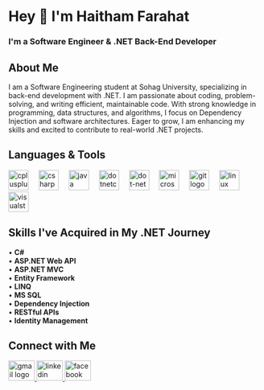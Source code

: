 <h1 align="left">Hey 👋 I'm Haitham Farahat</h1>



<h3 align="left">I'm a Software Engineer & .NET Back-End Developer</h3>



<h2 align="left">About Me</h2>

<p align="left">
I am a Software Engineering student at Sohag University, specializing in back-end development with .NET. I am passionate about coding, problem-solving, and writing efficient, maintainable code. With strong knowledge in programming, data structures, and algorithms, I focus on Dependency Injection and software architectures. Eager to grow, I am enhancing my skills and excited to contribute to real-world .NET projects.

</p>


<h2 align="left">Languages & Tools</h2>

<div align="left">
  <img src="https://cdn.jsdelivr.net/gh/devicons/devicon/icons/cplusplus/cplusplus-original.svg" height="40" alt="cplusplus logo" />
  <img width="12" />
  <img src="https://cdn.jsdelivr.net/gh/devicons/devicon/icons/csharp/csharp-original.svg" height="40" alt="csharp logo" />
  <img width="12" />
  <img src="https://cdn.jsdelivr.net/gh/devicons/devicon/icons/java/java-original.svg" height="40" alt="java logo" />
  <img width="12" />
  <img src="https://cdn.jsdelivr.net/gh/devicons/devicon/icons/dotnetcore/dotnetcore-original.svg" height="40" alt="dotnetcore logo" />
  <img width="12" />
  <img src="https://cdn.jsdelivr.net/gh/devicons/devicon/icons/dot-net/dot-net-original.svg" height="40" alt="dot-net logo" />
  <img width="12" />
  <img src="https://cdn.jsdelivr.net/gh/devicons/devicon/icons/microsoftsqlserver/microsoftsqlserver-plain.svg" height="40" alt="microsoftsqlserver logo" />
  <img width="12"
 />
  <img src="https://cdn.jsdelivr.net/gh/devicons/devicon/icons/git/git-original.svg" height="40" alt="git logo" />
  <img width="12" />
  <img src="https://cdn.jsdelivr.net/gh/devicons/devicon/icons/linux/linux-original.svg" height="40" alt="linux logo" />
  <img width="12" />
  <img src="https://cdn.jsdelivr.net/gh/devicons/devicon/icons/visualstudio/visualstudio-plain.svg" height="40" alt="visualstudio logo" />
</div>



<h2 align="left">Skills I've Acquired in My .NET Journey</h2>
<p align="left">
  • <strong>C#</strong><br>
  • <strong>ASP.NET Web API</strong><br>
  • <strong>ASP.NET MVC</strong><br>
  • <strong>Entity Framework</strong><br>
  • <strong>LINQ</strong><br>
  • <strong>MS SQL</strong><br>
  • <strong>Dependency Injection</strong><br>
  • <strong>RESTful APIs</strong><br>
  • <strong>Identity Management</strong><br>
</p>





<h2 align="left">Connect with Me</h2>

<div align="left">
  <a href="mailto:haisamfarahat@gmail.com" target="_blank">
    <img src="https://raw.githubusercontent.com/maurodesouza/profile-readme-generator/master/src/assets/icons/social/gmail/default.svg" width="52" height="40" alt="gmail logo" />
  </a>
  <a href="https://www.linkedin.com/in/haitham-farahat-a021bb221" target="_blank">
    <img src="https://raw.githubusercontent.com/maurodesouza/profile-readme-generator/master/src/assets/icons/social/linkedin/default.svg" width="52" height="40" alt="linkedin logo" />
  </a>
  <a href="https://www.facebook.com/profile.php?id=100023826843501&mibextid=ZbWKwL" target="_blank">
    <img src="https://raw.githubusercontent.com/maurodesouza/profile-readme-generator/master/src/assets/icons/social/facebook/default.svg" width="52" height="40" alt="facebook logo" />
  </a>
</div>
